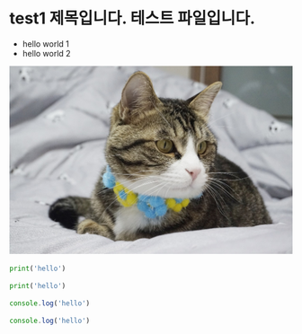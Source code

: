 # test1 제목입니다. 테스트 파일입니다.

* hello world 1
* hello world 2

![제주도 이미지](img/cat.jpg)

```python
print('hello')
```

```py
print('hello')
```

```javascript
console.log('hello')
```

```js
console.log('hello')
```